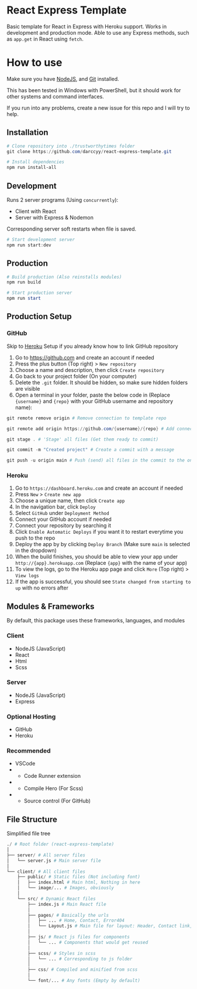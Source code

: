 # React Express Template

Basic template for React in Express with Heroku support.
Works in development and production mode.
Able to use any Express methods, such as `app.get` in React using `fetch`.

# How to use

Make sure you have [NodeJS](https://nodejs.org/en/download/), and [Git](https://git-scm.com/downloads) installed.

This has been tested in Windows with PowerShell, but it should work for other systems and command interfaces.

If you run into any problems, create a new issue for this repo and I will try to help.

## Installation

```powershell
# Clone repository into ./trustworthytimes folder
git clone https://github.com/darccyy/react-express-template.git

# Install dependencies
npm run install-all
```

## Development

Runs 2 server programs (Using `concurrently`):

- Client with React
- Server with Express & Nodemon

Corresponding server soft restarts when file is saved.

```powershell
# Start development server
npm run start:dev
```

## Production

```powershell
# Build production (Also reinstalls modules)
npm run build

# Start production server
npm run start
```

## Production Setup

### GitHub

Skip to [Heroku](#heroku) Setup if you already know how to link GitHub repository

1. Go to https://github.com and create an account if needed
2. Press the plus button (Top right) > `New repository`
3. Choose a name and description, then click `Create repository`
4. Go back to your project folder (On your computer)
5. Delete the `.git` folder. It should be hidden, so make sure hidden folders are visible
6. Open a terminal in your folder, paste the below code in (Replace `{username}` and `{repo}` with your GitHub username and repository name):

```powershell
git remote remove origin # Remove connection to template repo

git remote add origin https://github.com/{username}/{repo} # Add connection to your own repo

git stage . # 'Stage' all files (Get them ready to commit)

git commit -m "Created project" # Create a commit with a message

git push -u origin main # Push (send) all files in the commit to the online repo
```

### Heroku

1. Go to `https://dashboard.heroku.com` and create an account if needed
2. Press `New` > `Create new app`
3. Choose a unique name, then click `Create app`
4. In the navigation bar, click `Deploy`
5. Select `GitHub` under `Deployment Method`
6. Connect your GitHub account if needed
7. Connect your repository by searching it
8. Click `Enable Automatic Deploys` if you want it to restart everytime you push to the repo
9. Deploy the app by by clicking `Deploy Branch` (Make sure `main` is selected in the dropdown)
10. When the build finishes, you should be able to view your app under `http://{app}.herokuapp.com` (Replace `{app}` with the name of your app)
11. To view the logs, go to the Heroku app page and click `More` (Top right) > `View logs`
12. If the app is successful, you should see `State changed from starting to up` with no errors after

## Modules & Frameworks

By default, this package uses these frameworks, languages, and modules

### Client

- NodeJS (JavaScript)
- React
- Html
- Scss

### Server

- NodeJS (JavaScript)
- Express

### Optional Hosting

- GitHub
- Heroku

### Recommended

- VSCode
- - Code Runner extension
- - Compile Hero (For Scss)
- - Source control (For GitHub)

## File Structure

Simplified file tree

```py
./ # Root folder (react-express-template)
│
├── server/ # All server files
│   └── server.js # Main server file
│
└── client/ # All client files
    ├── public/ # Static files (Not including font)
    │   ├── index.html # Main html, Nothing in here
    │   └── image/... # Images, obviously
    │
    └── src/ # Dynamic React files
        ├── index.js # Main React file
        │
        ├── pages/ # Basically the urls
        │   ├── ... # Home, Contact, Error404
        │   └── Layout.js # Main file for layout: Header, Contact link, ect.
        │
        ├── js/ # React js files for components
        │   └── ... # Components that would get reused
        │
        ├── scss/ # Styles in scss
        │   └── ... # Corresponding to js folder
        │
        ├── css/ # Compiled and minified from scss
        │
        └── font/... # Any fonts (Empty by default)
```
